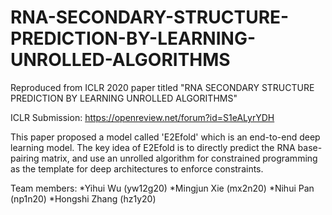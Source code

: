 # RNA-SECONDARY-STRUCTURE-PREDICTION-BY-LEARNING-UNROLLED-ALGORITHMS

Reproduced from ICLR 2020 paper titled "RNA SECONDARY STRUCTURE PREDICTION BY LEARNING UNROLLED ALGORITHMS"

ICLR Submission: https://openreview.net/forum?id=S1eALyrYDH

This paper proposed a model called 'E2Efold' which is an end-to-end deep learning model. The key idea of E2Efold is to directly predict the RNA base-pairing matrix, and use an unrolled algorithm for constrained programming as the template for deep architectures to enforce constraints.

Team members:
*Yihui Wu (yw12g20)
*Mingjun Xie (mx2n20)
*Nihui Pan (np1n20)
*Hongshi Zhang (hz1y20)
